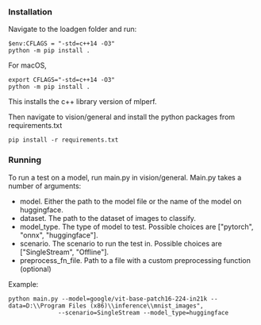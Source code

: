 ### Installation

Navigate to the loadgen folder and run:

```console
$env:CFLAGS = "-std=c++14 -O3"
python -m pip install .
```
For macOS, 
```console
export CFLAGS="-std=c++14 -O3"
python -m pip install .
```

This installs the c++ library version of mlperf.

Then navigate to vision/general and install the python packages from requirements.txt

```console
pip install -r requirements.txt
```

### Running

To run a test on a model, run main.py in vision/general. Main.py takes a number of arguments:

- model. Either the path to the model file or the name of the model on huggingface.
- dataset. The path to the dataset of images to classify.
- model_type. The type of model to test. Possible choices are ["pytorch", "onnx", "huggingface"].
- scenario. The scenario to run the test in. Possible choices are ["SingleStream", "Offline"].
- preprocess_fn_file. Path to a file with a custom preprocessing function (optional)

Example:

```console
python main.py --model=google/vit-base-patch16-224-in21k --data=D:\\Program Files (x86)\\inference\\mnist_images",
              --scenario=SingleStream --model_type=huggingface
```